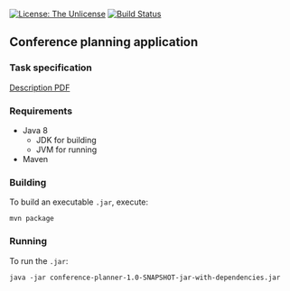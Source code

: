 [![License: The Unlicense](https://img.shields.io/badge/License-The_Unlicense-blue.svg)](https://unlicense.org) [![Build Status](https://travis-ci.org/Jezorko/conference-planner.svg?branch=master)](https://travis-ci.org/Jezorko/conference-planner)

## Conference planning application

### Task specification

[Description PDF](task%20description.pdf)

### Requirements

 * Java 8
   * JDK for building
   * JVM for running
 * Maven

### Building

To build an executable `.jar`, execute:

```mvn package```

### Running

To run the `.jar`:

```java -jar conference-planner-1.0-SNAPSHOT-jar-with-dependencies.jar```